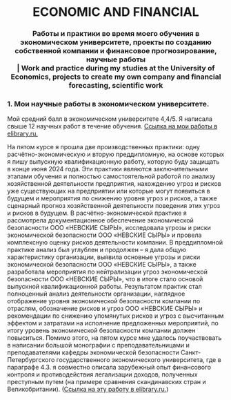 <h1 align="center"> ECONOMIC AND FINANCIAL</h1>

<h3 align="center"> Работы и практики во время моего обучения в экономическом университете, проекты по созданию собственной компании и финансовое прогнозирование, научные работы <br>| Work and practice during my studies at the University of Economics, projects to create my own company and financial forecasting, scientific work </h3> 


<h3 align="left">  1. Мои научные работы в экономическом университете.  </h3> 
Мой средний балл в экономическом университете 4,4/5. Я написала свыше 12 научных работ в течение обучения. <a href="https://www.elibrary.ru/author_items.asp?orgsid=6749">Ссылка на мои работы в elibrary.ru.</a> 

На пятом курсе я прошла две производственных практики: одну расчётно-экономическую и вторую преддипломную, на основе которых я пишу выпускную квалификационную работу, которую буду защищать в конце июня 2024 года. Эти практики являются заключительными этапами обучения и полностью самостоятельной работой по анализу хозяйственной деятельности предприятия, нахождению угроз и рисков уже существующих на предприятии или которые могут появиться в будущем и мероприятия по снижению уровня угроз и рисков, а также сценарный прогноз хозяйственной деятельности поведения этих угроз и рисков в будущем. В расчётно-экономической практике я рассмотрела документационное обеспечение экономической безопасности ООО «НЕВСКИЕ СЫРЫ», исследовала угрозы и риски экономической безопасности ООО «НЕВСКИЕ СЫРЫ» и провела комплексную оценку рисков деятельности компании. В преддипломной практике анализ был углублен и продолжен – я дала общую характеристику организации, выявила основные угрозы и риски экономической безопасности ООО «НЕВСКИЕ СЫРЫ», а также разработала мероприятия по нейтрализации угроз экономической безопасности ООО «НЕВСКИЕ СЫРЫ», что в итоге стало основой выпускной квалификационной работы. Результатом практик стал полноценный анализ деятельности организации, наглядное отображение уровня экономической безопасности компании по отраслям, обозначение рисков и угроз ООО «НЕВСКИЕ СЫРЫ» и рекомендации по снижению упомянутых рисков и угроз с высчитанным эффектом и затратами на исполнение предложенных мероприятий, по итогу уровень экономической безопасности компании должен повыситься.
Помимо этого, на пятом курсе мне удалось поучаствовать в написании большой монографии с преподавательницами и преподавателями кафедры экономической безопасности Санкт-Петербургского государственного экономического университета, где в параграфе 4.3. я совместно описала зарубежный опыт финансового контроля и противодействия легализации доходов, полученных преступным путем (на примере сравнения скандинавских стран и Великобритании). (<a href="https://www.elibrary.ru/item.asp?id=60027601">Ссылка на эту работу в elibrary.ru.</a>)
